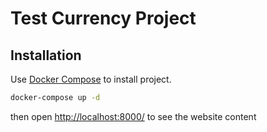 # Test Currency Project

## Installation

Use [Docker Compose](https://docs.docker.com/compose/) to install project.

```bash
docker-compose up -d
```

then open [http://localhost:8000/](http://localhost:8000/) to see the website content